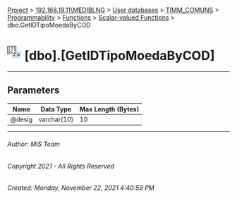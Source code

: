 #### 

[Project](../../../../../../index.md) > [192.168.19.11\\MEDIBLNG](../../../../../index.md) > [User databases](../../../../index.md) > [TIMM_COMUNS](../../../index.md) > [Programmability](../../index.md) > [Functions](../index.md) > [Scalar-valued Functions](Scalar-valued_Functions.md) > dbo.GetIDTipoMoedaByCOD

# ![Scalar-valued Functions](../../../../../../Images/Function_Scalar32.png) [dbo].[GetIDTipoMoedaByCOD]

---

## <a name="#parameters"></a>Parameters

| Name | Data Type | Max Length (Bytes) |
|---|---|---|
| @desig | varchar(10) | 10 |


---

###### Author:  MIS Team

###### Copyright 2021 - All Rights Reserved

###### Created: Monday, November 22, 2021 4:40:59 PM

